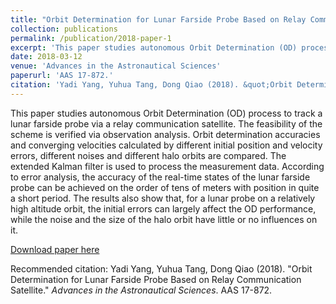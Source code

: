 ```yaml
---
title: "Orbit Determination for Lunar Farside Probe Based on Relay Communication Satellite"
collection: publications
permalink: /publication/2018-paper-1
excerpt: 'This paper studies autonomous Orbit Determination (OD) process to track a lunar farside probe via a relay communication satellite. The feasibility of the scheme is verified via observation analysis.'
date: 2018-03-12
venue: 'Advances in the Astronautical Sciences'
paperurl: 'AAS 17-872.'
citation: 'Yadi Yang, Yuhua Tang, Dong Qiao (2018). &quot;Orbit Determination for Lunar Farside Probe Based on Relay Communication Satellite.&quot; <i>Advances in the Astronautical Sciences</i>. AAS 17-872.'
---
```

This paper studies autonomous Orbit Determination (OD) process to track a lunar farside probe via a relay communication satellite. The feasibility of the scheme is verified via observation analysis. Orbit determination accuracies and converging velocities calculated by different initial position and velocity errors, different noises and different halo orbits are compared. The extended Kalman filter is used to process the measurement data. According to error analysis, the accuracy of the real-time states of the lunar farside probe can be achieved on the
order of tens of meters with position in quite a short period. The results also show that, for a lunar probe on a relatively high altitude orbit, the initial errors can largely affect the OD performance, while the noise and the size of the halo orbit have little or no influences on it.

[Download paper here](http://www.univelt.com/book=6328)

Recommended citation: Yadi Yang, Yuhua Tang, Dong Qiao (2018). &quot;Orbit Determination for Lunar Farside Probe Based on Relay Communication Satellite.&quot; <i>Advances in the Astronautical Sciences</i>. AAS 17-872.
